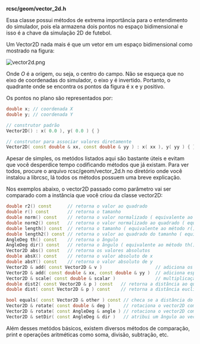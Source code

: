 **rcsc/geom/vector_2d.h**

Essa classe possui métodos de extrema importância para o entendimento do simulador, pois ela armazena dois pontos no espaço bidimensional e isso é a chave da simulação 2D de futebol.

Um Vector2D nada mais é que um vetor em um espaço bidimensional como mostrado na figura:

![vector2d.png](https://github.com/repo/qM7nyp/images/3974239038-vector2d.png)

Onde _O_ é a origem, ou seja, o centro do campo. Não se esqueça que no eixo de coordenadas do simulador, o eixo y é invertido. Portanto, o quadrante onde se encontra os pontos da figura é x e y positivo.

Os pontos no plano são representados por:
```cpp
double x; // coordenada X
double y; // coordenada Y

// construtor padrão
Vector2D() : x( 0.0 ), y( 0.0 ) { }

// construtor para associar valores diretamente
Vector2D( const double & xx, const double & yy ) : x( xx ), y( yy ) { }
```

Apesar de simples, os metódos listados aqui são bastante úteis e evitam que você desperdice tempo codificando métodos que já existam. Para ver todos, procure o arquivo rcsc/geom/vector_2d.h no diretório onde você instalou a librcsc, lá todos os métodos possuem uma breve explicação.

Nos exemplos abaixo, o vector2D passado como parâmetro vai ser comparado com a instância que você criou da classe vector2D:

```cpp
double r2() const      // retorna o valor ao quadrado
double r() const       // retorna o tamanho
double norm() const    // retorna o valor normalizado ( equivalente ao método r() )
double norm2() const   // retorna o valor normalizado ao quadrado ( equivalente ao método r2() )
double length() const  // retorna o tamanho ( equivalente ao método r() )
double length2() const // retorna o valor ao quadrado do tamanho ( equivalente ao método r2() )
AngleDeg th() const    // retorna o ângulo
AngleDeg dir() const   // retorna o ângulo ( equivalente ao método th() )
Vector2D abs() const   // retorna os valores absolutos 
double absX() const    // retorna o valor absoluto de x
double absY() const    // retorna o valor absoluto de y
Vector2D & add( const Vector2D & v )                    // adiciona os valores x e y de v ao vetor
Vector2D & add( const double & xx, const double & yy )  // adiciona específicos valores para x e y
Vector2D & scale( const double & scalar )               // multiplicação de x e y por escalar
double dist2( const Vector2D & p ) const   // retorna a distância ao quadrado com o ponto 'p' (x1-x2)² + (y1-y2)²
double dist( const Vector2D & p ) const    // retorna a distância euclidiana com o ponto 'p' √((x1-x2)² + (y1-y2)²)

bool equals( const Vector2D & other ) const // checa se a distância do vector2D é exatamente idêntico ao outro
Vector2D & rotate( const double & deg )     // rotaciona o vector2D com o valor do ângulo 'deg' (retorna a referência)
Vector2D & rotate( const AngleDeg & angle ) // rotaciona o vector2D com o ângulo do tipo AngleDeg (retorna um novo vector2D)
Vector2D & setDir( const AngleDeg & dir )   // atribui um ângulo ao vector2D
```

Além desses metódos básicos, existem diversos métodos de comparação, print e operações aritméticas como soma, divisão, subtração, etc.